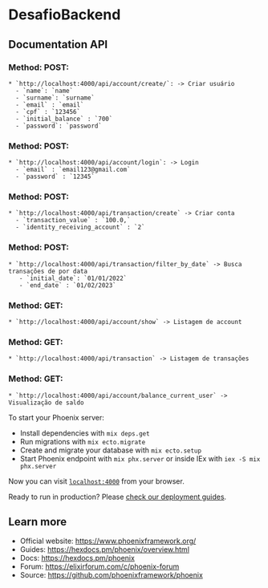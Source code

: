 # DesafioBackend
## Documentation API
  ### Method: POST: 
    * `http://localhost:4000/api/account/create/`: -> Criar usuário
      - `name`: `name`
      - `surname`: `surname`
      - `email` : `email`
      - `cpf` : `123456`
      - `initial_balance` : `700`
      - `password`: `password`

  ### Method: POST:
    * `http://localhost:4000/api/account/login`: -> Login
      - `email` : `email123@gmail.com`
      - `password` : `12345`

  ### Method: POST:
    * `http://localhost:4000/api/transaction/create` -> Criar conta 
      - `transaction_value` : `100.0,`
      - `identity_receiving_account` : `2`

  ### Method: POST:
    * `http://localhost:4000/api/transaction/filter_by_date` -> Busca transações de por data 
       - `initial_date`: `01/01/2022`
       - `end_date` : `01/02/2023`

  ### Method: GET: 
    * `http://localhost:4000/api/account/show` -> Listagem de account

  ### Method: GET: 
    * `http://localhost:4000/api/transaction` -> Listagem de transações 

  ### Method: GET:
    * `http://localhost:4000/api/account/balance_current_user` -> Visualização de saldo 

 
To start your Phoenix server:

  * Install dependencies with `mix deps.get`
  * Run migrations with `mix ecto.migrate`
  * Create and migrate your database with `mix ecto.setup`
  * Start Phoenix endpoint with `mix phx.server` or inside IEx with `iex -S mix phx.server`


Now you can visit [`localhost:4000`](http://localhost:4000) from your browser.

Ready to run in production? Please [check our deployment guides](https://hexdocs.pm/phoenix/deployment.html).

## Learn more

  * Official website: https://www.phoenixframework.org/
  * Guides: https://hexdocs.pm/phoenix/overview.html
  * Docs: https://hexdocs.pm/phoenix
  * Forum: https://elixirforum.com/c/phoenix-forum
  * Source: https://github.com/phoenixframework/phoenix
